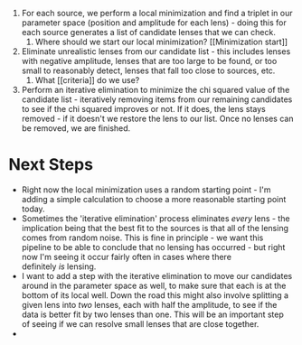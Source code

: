 1. For each source, we perform a local minimization and find a triplet in our parameter space (position and amplitude for each lens) - doing this for each source generates a list of candidate lenses that we can check.
	1. Where should we start our local minimization? [[Minimization start]]
2. Eliminate unrealistic lenses from our candidate list - this includes lenses with negative amplitude, lenses that are too large to be found, or too small to reasonably detect, lenses that fall too close to sources, etc. 
	1. What [[criteria]] do we use?
3. Perform an iterative elimination to minimize the chi squared value of the candidate list - iteratively removing items from our remaining candidates to see if the chi squared improves or not. If it does, the lens stays removed - if it doesn't we restore the lens to our list. Once no lenses can be removed, we are finished.

# Next Steps

- Right now the local minimization uses a random starting point - I'm adding a simple calculation to choose a more reasonable starting point today. 
- Sometimes the 'iterative elimination' process eliminates _every_ lens - the implication being that the best fit to the sources is that all of the lensing comes from random noise. This is fine in principle - we want this pipeline to be able to conclude that no lensing has occurred - but right now I'm seeing it occur fairly often in cases where there definitely _is_ lensing. 
- I want to add a step with the iterative elimination to move our candidates around in the parameter space as well, to make sure that each is at the bottom of its local well. Down the road this might also involve splitting a given lens into _two_ lenses, each with half the amplitude, to see if the data is better fit by two lenses than one. This will be an important step of seeing if we can resolve small lenses that are close together.
- 

